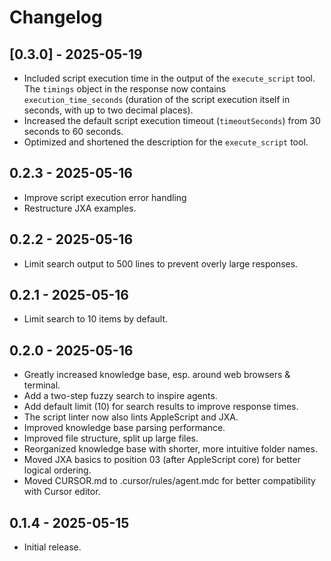 # Changelog

## [0.3.0] - 2025-05-19

- Included script execution time in the output of the `execute_script` tool. The `timings` object in the response now contains `execution_time_seconds` (duration of the script execution itself in seconds, with up to two decimal places).
- Increased the default script execution timeout (`timeoutSeconds`) from 30 seconds to 60 seconds.
- Optimized and shortened the description for the `execute_script` tool.

## 0.2.3 - 2025-05-16

- Improve script execution error handling
- Restructure JXA examples.

## 0.2.2 - 2025-05-16

- Limit search output to 500 lines to prevent overly large responses.

## 0.2.1 - 2025-05-16

- Limit search to 10 items by default.

## 0.2.0 - 2025-05-16

- Greatly increased knowledge base, esp. around web browsers & terminal.
- Add a two-step fuzzy search to inspire agents.
- Add default limit (10) for search results to improve response times.
- The script linter now also lints AppleScript and JXA.
- Improved knowledge base parsing performance.
- Improved file structure, split up large files.
- Reorganized knowledge base with shorter, more intuitive folder names.
- Moved JXA basics to position 03 (after AppleScript core) for better logical ordering.
- Moved CURSOR.md to .cursor/rules/agent.mdc for better compatibility with Cursor editor.

## 0.1.4 - 2025-05-15

- Initial release. 